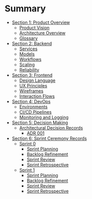 # Summary

- [Section 1: Product Overview](./section-01_product-overview/chapter-00_section-header.md)
  - [Product Vision](./section-01_product-overview/chapter-01_vision.md)
  - [Architecture Overview](./section-01_product-overview/chapter-02_architecture-overview.md)
  - [Glossary](./section-01_product-overview/chapter-03_glossary.md)
- [Section 2: Backend]()
  - [Services]()
  - [Models]()
  - [ Workflows]()
  - [Scaling]()
  - [Reliability]()
- [Section 3: Frontend]()
  - [Design Language]()
  - [UX Principles]()
  - [Wireframes]()
  - [Interaction Flows]()
- [Section 4: DevOps]()
  - [Environments]()
  - [CI/CD Pipelines]()
  - [Monitoring and Logging]()
- [Section 5: Decision Making](./section-05_decision-making/chapter-00_section-header.md)
  - [Architectural Decision Records]()
    - [ADR 001]()
- [Section 6: Sprint Ceremony Records](./section-06_sprint-ceremony-records/chapter-00_section-header.md)
  - [Sprint 0]()
    - [Sprint Planning]()
    - [Backlog Refinement]()
    - [Sprint Review]()
    - [Sprint Retrospective]()
  - [Sprint 1]()
    - [Sprint Planning]()
    - [Backlog Refinement]()
    - [Sprint Review]()
    - [Sprint Retrospective]()
